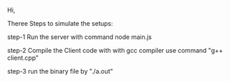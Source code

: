 Hi, 

Theree Steps to simulate the setups:

step-1 Run the server with command node main.js

step-2 Compile the Client code with with gcc compiler use command "g++ client.cpp"

step-3 run the binary file by "./a.out"